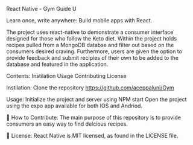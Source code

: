 React Native - Gym Guide U

Learn once, write anywhere: Build mobile apps with React.

The project uses react-native to demonstrate a consumer interface designed for those who follow the Keto diet. Within the project holds recipes pulled from a MongoDB databse and filter out based on the consumers desired craving. Furthermore, users are given the option to provide feedback and submit recipies of their own to be added to the database and featured in the application.

Contents: Instilation Usage Contributing License

Instilation: Clone the repository https://github.com/aceppaluni/Gym

Usage: Initialize the project and server using NPM start Open the project using the expo app available for both IOS and Andriod.

👏 How to Contribute: The main purpose of this repository is to provide consumers an easy way to find delcious recipes.

📄 License: React Native is MIT licensed, as found in the LICENSE file.
